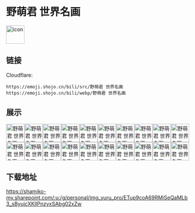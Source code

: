# 野萌君 世界名画
<img src="https://emoji.shojo.cn/bili/src/野萌君 世界名画/icon.png" width="50" height="50" alt="icon">

## 链接
Cloudflare:
```
https://emoji.shojo.cn/bili/src/野萌君 世界名画
https://emoji.shojo.cn/bili/webp/野萌君 世界名画
```
## 展示
<img src="https://emoji.shojo.cn/bili/src/野萌君 世界名画/野萌君 世界名画-甩锅.png" width="50" height="50" alt="野萌君 世界名画-甩锅"><img src="https://emoji.shojo.cn/bili/src/野萌君 世界名画/野萌君 世界名画-接锅.png" width="50" height="50" alt="野萌君 世界名画-接锅"><img src="https://emoji.shojo.cn/bili/src/野萌君 世界名画/野萌君 世界名画-生日快乐.png" width="50" height="50" alt="野萌君 世界名画-生日快乐"><img src="https://emoji.shojo.cn/bili/src/野萌君 世界名画/野萌君 世界名画-上香.png" width="50" height="50" alt="野萌君 世界名画-上香"><img src="https://emoji.shojo.cn/bili/src/野萌君 世界名画/野萌君 世界名画-hi.png" width="50" height="50" alt="野萌君 世界名画-hi"><img src="https://emoji.shojo.cn/bili/src/野萌君 世界名画/野萌君 世界名画-取证.png" width="50" height="50" alt="野萌君 世界名画-取证"><img src="https://emoji.shojo.cn/bili/src/野萌君 世界名画/野萌君 世界名画-黑化.png" width="50" height="50" alt="野萌君 世界名画-黑化"><img src="https://emoji.shojo.cn/bili/src/野萌君 世界名画/野萌君 世界名画-心乱.png" width="50" height="50" alt="野萌君 世界名画-心乱"><img src="https://emoji.shojo.cn/bili/src/野萌君 世界名画/野萌君 世界名画-吃瓜群众.png" width="50" height="50" alt="野萌君 世界名画-吃瓜群众"><img src="https://emoji.shojo.cn/bili/src/野萌君 世界名画/野萌君 世界名画-恭喜发财.png" width="50" height="50" alt="野萌君 世界名画-恭喜发财"><img src="https://emoji.shojo.cn/bili/src/野萌君 世界名画/野萌君 世界名画-感动.png" width="50" height="50" alt="野萌君 世界名画-感动"><img src="https://emoji.shojo.cn/bili/src/野萌君 世界名画/野萌君 世界名画-我不理解.png" width="50" height="50" alt="野萌君 世界名画-我不理解"><img src="https://emoji.shojo.cn/bili/src/野萌君 世界名画/野萌君 世界名画-泰裤辣.png" width="50" height="50" alt="野萌君 世界名画-泰裤辣"><img src="https://emoji.shojo.cn/bili/src/野萌君 世界名画/野萌君 世界名画-害羞.png" width="50" height="50" alt="野萌君 世界名画-害羞"><img src="https://emoji.shojo.cn/bili/src/野萌君 世界名画/野萌君 世界名画-加油.png" width="50" height="50" alt="野萌君 世界名画-加油"><img src="https://emoji.shojo.cn/bili/src/野萌君 世界名画/野萌君 世界名画-哇啊.png" width="50" height="50" alt="野萌君 世界名画-哇啊"><img src="https://emoji.shojo.cn/bili/src/野萌君 世界名画/野萌君 世界名画-咋啦.png" width="50" height="50" alt="野萌君 世界名画-咋啦"><img src="https://emoji.shojo.cn/bili/src/野萌君 世界名画/野萌君 世界名画-可怜巴巴.png" width="50" height="50" alt="野萌君 世界名画-可怜巴巴"><img src="https://emoji.shojo.cn/bili/src/野萌君 世界名画/野萌君 世界名画-无语.png" width="50" height="50" alt="野萌君 世界名画-无语"><img src="https://emoji.shojo.cn/bili/src/野萌君 世界名画/野萌君 世界名画-喝醉.png" width="50" height="50" alt="野萌君 世界名画-喝醉">

## 下载地址

https://shamiko-my.sharepoint.com/:u:/g/personal/img_yuru_pro/ETup9coA69RMiSeQaMLb3_sByujcXKllPnzyxSAbg02xZw